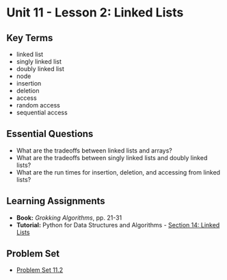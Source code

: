 # Unit 11 - Lesson 2: Linked Lists

## Key Terms
* linked list
* singly linked list
* doubly linked list
* node
* insertion
* deletion
* access
* random access
* sequential access

## Essential Questions
* What are the tradeoffs between linked lists and arrays?
* What are the tradeoffs between singly linked lists and doubly linked lists?
* What are the run times for insertion, deletion, and accessing from linked lists?

## Learning Assignments
* **Book:** _Grokking Algorithms_, pp. 21-31
* **Tutorial:** Python for Data Structures and Algorithms - [Section 14: Linked Lists](https://www.udemy.com/course/python-for-data-structures-algorithms-and-interviews/learn/lecture/3179596)

## Problem Set
* [Problem Set 11.2](https://github.com/The-Marcy-Lab-School/problem-set-11_2_linked_lists)

